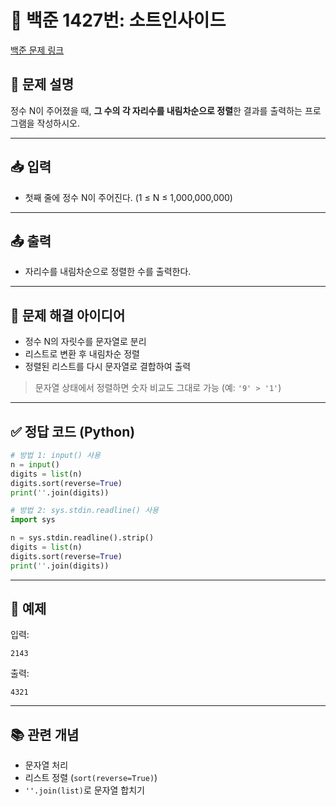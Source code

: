 # 📘 백준 1427번: 소트인사이드

[백준 문제 링크](https://www.acmicpc.net/problem/1427)

## 📌 문제 설명

정수 N이 주어졌을 때, **그 수의 각 자리수를 내림차순으로 정렬**한 결과를 출력하는 프로그램을 작성하시오.

---

## 📥 입력

- 첫째 줄에 정수 N이 주어진다. (1 ≤ N ≤ 1,000,000,000)

---

## 📤 출력

- 자리수를 내림차순으로 정렬한 수를 출력한다.

---

## 🧠 문제 해결 아이디어

- 정수 N의 자릿수를 문자열로 분리
- 리스트로 변환 후 내림차순 정렬
- 정렬된 리스트를 다시 문자열로 결합하여 출력

> 문자열 상태에서 정렬하면 숫자 비교도 그대로 가능 (예: `'9' > '1'`)

---

## ✅ 정답 코드 (Python)

```python
# 방법 1: input() 사용
n = input()
digits = list(n)
digits.sort(reverse=True)
print(''.join(digits))
```

```python
# 방법 2: sys.stdin.readline() 사용
import sys

n = sys.stdin.readline().strip()
digits = list(n)
digits.sort(reverse=True)
print(''.join(digits))
```

---

## 🧩 예제

입력:
```
2143
```

출력:
```
4321
```

---

## 📚 관련 개념

- 문자열 처리
- 리스트 정렬 (`sort(reverse=True)`)
- `''.join(list)`로 문자열 합치기
